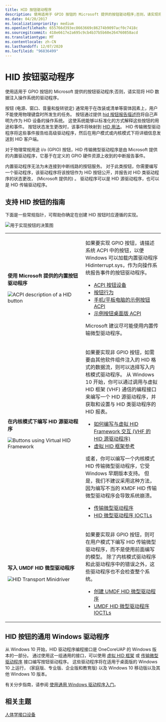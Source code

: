 ```yaml
---
title: HID 按钮驱动程序
description: 使用适用于 GPIO 按钮的 Microsoft 提供的按钮驱动程序;否则，请实现将 HID 数据注入操作系统的驱动程序。
ms.date: 04/20/2017
ms.localizationpriority: medium
ms.openlocfilehash: 655766d393ec8663669c86274b9097acf0c7418c
ms.sourcegitcommit: 418e6617e2a695c9cb4b37b5b60e264760858acd
ms.translationtype: MT
ms.contentlocale: zh-CN
ms.lasthandoff: 12/07/2020
ms.locfileid: "96836499"
---
```

# <a name="hid-button-drivers"></a>HID 按钮驱动程序

使用适用于 GPIO 按钮的 Microsoft 提供的按钮驱动程序;否则，请实现将 HID 数据注入操作系统的驱动程序。

按钮 (电源、窗口、音量和旋转锁定) 通常用于在改装或清单等窗体因素上，用户不能使用物理键盘时所发生的任务。 按钮通过提供 [hid 按钮报告描述符](../gpiobtn/hid-button-report-descriptors.md)将自己声明为作为 HID 设备的操作系统。 这使系统能够以标准化的方式解释这些按钮的用途和事件。 按钮状态发生更改时，该事件将映射到 [HID 用法](hid-usages.md)。 HID 传输微型驱动程序将这些事件报告给高级驱动程序，然后在用户模式或内核模式下将详细信息发送到 HID 客户端。

对于物理常规用途 i/o (GPIO) 按钮，HID 传输微型驱动程序是由 Microsoft 提供的内置驱动程序，它基于在定义的 GPIO 硬件资源上收到的中断报告事件。

内置驱动程序无法为未连接到中断线路的按钮服务。 对于此类按钮，你需要编写一个驱动程序，该驱动程序将该按钮作为 HID 按钮公开，并报告对 HID 类驱动程序的状态更改， (Microsoft 提供的) 。 驱动程序可以是 HID 源驱动程序，也可以是 HID 传输驱动程序。

## <a name="guidance-for-supporting-hid-buttons"></a>支持 HID 按钮的指南

下面是一些常规指针，可帮助你确定在创建 HID 按钮时应遵循的实现。

![用于实现按钮的决策图](images/button.png)

<table>
<colgroup>
<col width="50%" />
<col width="50%" />
</colgroup>
<tbody>
<tr class="odd">
<td><p><strong>使用 Microsoft 提供的内置按钮驱动程序</strong></p>
<p><img src="images/hid-acpi.png" alt="ACPI description of a HID button" /></p></td>
<td><p>如果要实现 GPIO 按钮，请描述系统 ACPI 中的按钮，以便 Windows 可以加载内置驱动程序 Hidinterrupt.sys，作为向操作系统报告事件的按钮驱动程序。</p>
<ul>
<li><a href="acpi-button-device.md" data-raw-source="[ACPI button device](acpi-button-device.md)">ACPI 按钮设备</a></li>
<li><a href="/windows-hardware/drivers/gpiobtn/button-behavior" data-raw-source="[Button Behavior](../gpiobtn/button-behavior.md)">按钮行为</a></li>
<li><a href="acpi-button-device.md#sample-buttons-acpi-for-phonetablet" data-raw-source="[Sample buttons ACPI for phone/tablet](acpi-button-device.md#acpi-button-phone)">手机/平板电脑的示例按钮 ACPI</a></li>
<li><a href="acpi-button-device.md#sample-buttons-acpi-for-desktop" data-raw-source="[Sample buttons ACPI for desktop](acpi-button-device.md#acpi-button-desktop)">示例按钮桌面版 ACPI</a></li>
</ul>
<p>Microsoft 建议尽可能使用内置传输微型驱动程序。</p></td>
</tr>
<tr class="even">
<td><p><strong>在内核模式下编写 HID 源驱动程序</strong></p>
<p><img src="images/hid-vhf.png" alt="Buttons using Virtual HID Framework" /></p></td>
<td><p>如果要实现非 GPIO 按钮，如需要由其他软件组件注入的 HID 格式的数据流，则可以选择写入内核模式驱动程序。 从 Windows 10 开始，你可以通过调用与虚拟 HID 框架 (VHF) 通信的编程接口来编写一个 HID 源驱动程序，并获取和设置与 HID 类驱动程序的 HID 报表。</p>
<ul>
<li><a href="virtual-hid-framework--vhf-.md" data-raw-source="[How to write a HID source driver that interacts with Virtual HID Framework (VHF)](virtual-hid-framework--vhf-.md)">如何编写与虚拟 HID Framework 交互 (VHF 的 HID 源驱动程序) </a></li>
<li><a href="/windows-hardware/drivers/ddi/index" data-raw-source="[Virtual HID Framework Reference](/windows-hardware/drivers/ddi/index)">虚拟 HID 框架参考</a></li>
</ul>
<p>或者，你可以编写一个内核模式 HID 传输微型驱动程序，它受 Windows 早期版本支持。 但是，我们不建议采用这种方法，因为编写不当的 KMDF HID 传输微型驱动程序会导致系统崩溃。</p>
<ul>
<li><a href="transport-minidrivers.md" data-raw-source="[Transport Minidrivers](transport-minidrivers.md)">传输微型驱动程序</a></li>
<li><a href="/windows-hardware/drivers/ddi/index" data-raw-source="[HID Minidriver IOCTLs](/windows-hardware/drivers/ddi/index)">HID 微型驱动程序 IOCTLs</a></li>
</ul></td>
</tr>
<tr class="odd">
<td><p><strong>写入 UMDF HID 微型驱动程序</strong></p>
<p><img src="images/hid-umdf.png" alt="HID Transport Minidriver" /></p></td>
<td><p>如果要实现非 GPIO 按钮，则可在用户模式下编写 HID 传输微型驱动程序，而不是使用前面编写的模型。 除了内核模式驱动程序和此驱动程序中的错误之外，这些驱动程序也不会检查整个系统。</p>
<ul>
<li><a href="/windows-hardware/drivers/wdf/creating-umdf-hid-minidrivers" data-raw-source="[Creating UMDF HID Minidrivers](../wdf/creating-umdf-hid-minidrivers.md)">创建 UMDF HID 微型驱动程序</a></li>
<li><a href="/previous-versions/hh463977(v=vs.85)" data-raw-source="[UMDF HID Minidriver IOCTLs](/previous-versions/hh463977(v=vs.85))">UMDF HID 微型驱动程序 IOCTLs</a></li>
</ul></td>
</tr>
</tbody>
</table>

 

## <a name="universal-windows-drivers-for-hid-buttons"></a>HID 按钮的通用 Windows 驱动程序


从 Windows 10 开始，HID 驱动程序编程接口是 OneCoreUAP 的 Windows 版本的一部分。 通过使用这一组通用的接口，可以使用 [虚拟 HID 框架](/windows-hardware/drivers/ddi/index) 或 [传输微型驱动程序](transport-minidrivers.md) 接口编写按钮驱动程序。 这些驱动程序将在适用于桌面版的 Windows 10 上运行， (家庭版、专业版、企业版和教育版) 以及 Windows 10 移动版以及其他 Windows 10 版本。

有关分步指南，请参阅 [使用通用 Windows 驱动程序入门](/windows-hardware/drivers)。

## <a name="related-topics"></a>相关主题
[人体学接口设备](https://developer.microsoft.com/windows/hardware)
